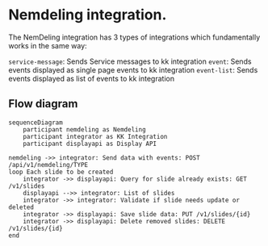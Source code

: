 # Nemdeling integration.

The NemDeling integration has 3 types of integrations which fundamentally works in the same way:

`service-message`: Sends Service messages to kk integration
`event`: Sends events displayed as single page events to kk integration
`event-list`: Sends events displayed as list of events to kk integration

## Flow diagram

```mermaid
sequenceDiagram
    participant nemdeling as Nemdeling
    participant integrator as KK Integration
    participant displayapi as Display API

nemdeling ->> integrator: Send data with events: POST /api/v1/nemdeling/TYPE
loop Each slide to be created
    integrator ->> displayapi: Query for slide already exists: GET /v1/slides
    displayapi -->> integrator: List of slides
    integrator ->> integrator: Validate if slide needs update or deleted
    integrator ->> displayapi: Save slide data: PUT /v1/slides/{id}
    integrator ->> displayapi: Delete removed slides: DELETE /v1/slides/{id}
end
